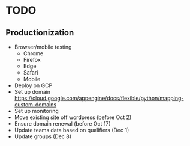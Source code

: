 # TODO

## Productionization
* Browser/mobile testing
    * Chrome
    * Firefox
    * Edge
    * Safari
    * Mobile
* Deploy on GCP
* Set up domain https://cloud.google.com/appengine/docs/flexible/python/mapping-custom-domains
* Set up monitoring
* Move existing site off wordpress (before Oct 2)
* Ensure domain renewal (before Oct 17)
* Update teams data based on qualifiers (Dec 1)
* Update groups (Dec 8)
